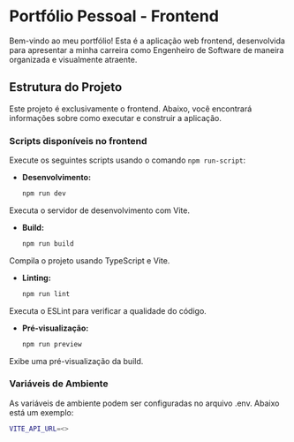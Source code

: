 # Portfólio Pessoal - Frontend

Bem-vindo ao meu portfólio! Esta é a aplicação web frontend, desenvolvida para apresentar a minha carreira como Engenheiro de Software de maneira organizada e visualmente atraente.

## Estrutura do Projeto

Este projeto é exclusivamente o frontend. Abaixo, você encontrará informações sobre como executar e construir a aplicação.

### Scripts disponíveis no frontend

Execute os seguintes scripts usando o comando `npm run-script`:

- **Desenvolvimento:**
  ```bash
  npm run dev
Executa o servidor de desenvolvimento com Vite.

- **Build:**
  ```bash
  npm run build
Compila o projeto usando TypeScript e Vite.

- **Linting:**
  ```bash
  npm run lint
Executa o ESLint para verificar a qualidade do código.

- **Pré-visualização:**
  ```bash
  npm run preview
Exibe uma pré-visualização da build.

### Variáveis de Ambiente

As variáveis de ambiente podem ser configuradas no arquivo .env. Abaixo está um exemplo:
  ```bash
  VITE_API_URL=<>
